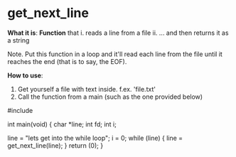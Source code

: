 # get_next_line

**What it is**: 
**Function** that
i. reads a line from a file
ii. ... and then returns it as a string

Note.
Put this function in a loop and it'll read each line from the file until it reaches the end (that is to say, the EOF).
 
**How to use**:
1. Get yourself a file with text inside. f.ex. 'file.txt'
2. Call the function from a main (such as the one provided below)

#include 

int main(void)
{
  char *line;
  int fd; 
  int i;

  line = "lets get into the while loop";
  i = 0;
  while (line)
  {
      line = get_next_line(line);
  }
  return (0);
}
